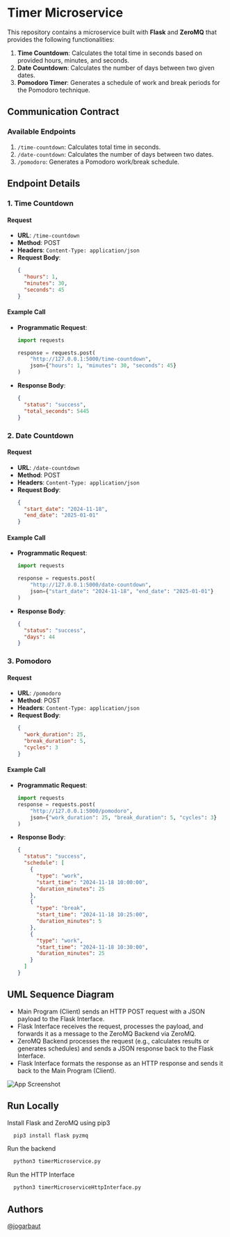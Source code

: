# Timer Microservice 

This repository contains a microservice built with **Flask** and **ZeroMQ** that provides the following functionalities:
1. **Time Countdown**: Calculates the total time in seconds based on provided hours, minutes, and seconds.
2. **Date Countdown**: Calculates the number of days between two given dates.
3. **Pomodoro Timer**: Generates a schedule of work and break periods for the Pomodoro technique.

## **Communication Contract**

### **Available Endpoints**
1. `/time-countdown`: Calculates total time in seconds.
2. `/date-countdown`: Calculates the number of days between two dates.
3. `/pomodoro`: Generates a Pomodoro work/break schedule.


## **Endpoint Details**

### **1. Time Countdown**
#### **Request**
- **URL**: `/time-countdown`
- **Method**: POST
- **Headers**: `Content-Type: application/json`
- **Request Body**:
  ```json
  {
    "hours": 1,
    "minutes": 30,
    "seconds": 45
  }
  ```
#### **Example Call**
- **Programmatic Request**:
  ```python
  import requests

  response = requests.post(
      "http://127.0.0.1:5000/time-countdown",
      json={"hours": 1, "minutes": 30, "seconds": 45}
  )

  ```
- **Response Body**:
  ```json
  {
    "status": "success",
    "total_seconds": 5445
  }
  ```

### **2. Date Countdown**
#### **Request**
- **URL**: `/date-countdown`
- **Method**: POST
- **Headers**: `Content-Type: application/json`
- **Request Body**:
  ```json
  {
    "start_date": "2024-11-18",
    "end_date": "2025-01-01"
  }
  ```
#### **Example Call**
- **Programmatic Request**:
  ```python
  import requests

  response = requests.post(
      "http://127.0.0.1:5000/date-countdown",
      json={"start_date": "2024-11-18", "end_date": "2025-01-01"}
  )
  ```
- **Response Body**:
  ```json
  {
    "status": "success",
    "days": 44
  }

  ```

### **3. Pomodoro**
#### **Request**
- **URL**: `/pomodoro`
- **Method**: POST
- **Headers**: `Content-Type: application/json`
- **Request Body**:
  ```json
  {
    "work_duration": 25,
    "break_duration": 5,
    "cycles": 3
  }
  ```
#### **Example Call**
- **Programmatic Request**:
  ```python
  import requests
  response = requests.post(
      "http://127.0.0.1:5000/pomodoro",
      json={"work_duration": 25, "break_duration": 5, "cycles": 3}
  )
  ```
- **Response Body**:
  ```json
  {
    "status": "success",
    "schedule": [
      {
        "type": "work",
        "start_time": "2024-11-18 10:00:00",
        "duration_minutes": 25
      },
      {
        "type": "break",
        "start_time": "2024-11-18 10:25:00",
        "duration_minutes": 5
      },
      {
        "type": "work",
        "start_time": "2024-11-18 10:30:00",
        "duration_minutes": 25
      }
    ]
  }
  ```

## UML Sequence Diagram
* Main Program (Client) sends an HTTP POST request with a JSON payload to the Flask Interface.
* Flask Interface receives the request, processes the payload, and forwards it as a message to the ZeroMQ Backend via ZeroMQ.
* ZeroMQ Backend processes the request (e.g., calculates results or generates schedules) and sends a JSON response back to the Flask Interface.
* Flask Interface formats the response as an HTTP response and sends it back to the Main Program (Client).

![App Screenshot](https://github.com/user-attachments/assets/ebcc154e-55d5-45f6-a848-45b7e63c1460)




## Run Locally

Install Flask and ZeroMQ using pip3
```bash
  pip3 install flask pyzmq
```

Run the backend
```bash
  python3 timerMicroservice.py
```

Run the HTTP Interface
```bash
  python3 timerMicroserviceHttpInterface.py
```

## Authors

[@jogarbaut](https://github.com/jogarbaut)

